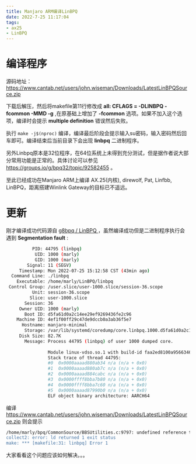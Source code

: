 ```yaml
---
title: Manjaro ARM编译LinBPQ
date: 2022-7-25 11:17:04
tags:
- ax25
- LinBPQ
---
```

# 编译程序
源码地址： https://www.cantab.net/users/john.wiseman/Downloads/LatestLinBPQSource.zip

下载后解压，然后将makefile第11行修改成 **all: CFLAGS = -DLINBPQ -fcommon -MMD -g** ,在原基础上增加了 **-fcommon** 选项。如果不加入这个选项，编译时会提示 **multiple definition** 错误然后失败。

执行 `make -j$(nproc)` 编译，编译最后阶段会提示输入su密码，输入密码然后回车即可。编译结束后当前目录下会出现 **linbpq** 二进制程序。

另外Linbpq原本是32位程序，在64位系统上未得到充分测试，但是据作者说大部分常用功能是正常的。具体讨论可以参见 https://groups.io/g/bpq32/topic/92582455 。

至此已经成功在Manjaro ARM上编译 AX.25(内核), direwolf, Pat, Linfbb, LinBPQ，距离搭建Winlink Gateway的目标已不遥远。

# 更新
刚才编译成功代码源自 [g8bpq / LinBPQ ](https://github.com/g8bpq/LinBPQ)，虽然编译成功但是二进制程序执行会遇到 **Segmentation fault** :

```bash
          PID: 44795 (linbpq)
           UID: 1000 (marly)
           GID: 1000 (marly)
        Signal: 11 (SEGV)
     Timestamp: Mon 2022-07-25 15:12:58 CST (43min ago)
  Command Line: ./linbpq
    Executable: /home/marly/LinBPQ/linbpq
 Control Group: /user.slice/user-1000.slice/session-36.scope
          Unit: session-36.scope
         Slice: user-1000.slice
       Session: 36
     Owner UID: 1000 (marly)
       Boot ID: d5fa61d0a2c14ee29ef9269436fe2c96
    Machine ID: 4ef1f00ff29c47de9dccb0a3ab36f5e7
      Hostname: manjaro-minimal
       Storage: /var/lib/systemd/coredump/core.linbpq.1000.d5fa61d0a2c14ee29ef9269436fe2c96.44795.1658733178000000.zst (presen>
     Disk Size: 82.7K
       Message: Process 44795 (linbpq) of user 1000 dumped core.
                
                Module linux-vdso.so.1 with build-id faa2ed8100a9566346456d83ea907d810d4b1773
                Stack trace of thread 44795:
                #0  0x0000aaaad880ab34 n/a (n/a + 0x0)
                #1  0x0000aaaad880ab7c n/a (n/a + 0x0)
                #2  0x0000aaaad884cabc n/a (n/a + 0x0)
                #3  0x0000ffff8bba7b80 n/a (n/a + 0x0)
                #4  0x0000ffff8bba7c60 n/a (n/a + 0x0)
                #5  0x0000aaaad87990b0 n/a (n/a + 0x0)
                ELF object binary architecture: AARCH64
```

编译 https://www.cantab.net/users/john.wiseman/Downloads/LatestLinBPQSource.zip  则会提示

```bash
/home/marly/bpq/CommonSource/BBSUtilities.c:9797: undefined reference to `config_set_auto_convert'
collect2: error: ld returned 1 exit status
make: *** [makefile:31: linbpq] Error 1
```
大家看看这个问题应该如何解决。。。